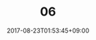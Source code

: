 ---
title: "06"
date: 2017-08-23T01:53:45+09:00
eyecatch: ""
categories: ""
tags: ["a", "b"]
draft: false
---